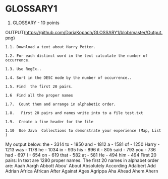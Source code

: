 # GLOSSARY1
1. GLOSSARY - 10 points

OUTPUT(https://github.com/DariaKopach/GLOSSARY1/blob/master/Output.png)



    1.1. Download a text about Harry Potter.

    1.2. For each distinct word in the text calculate the number of occurrence.

    1.3. Use RegEx..

    1.4. Sort in the DESC mode by the number of occurrence..

    1.5. Find  the first 20 pairs.

    1.6  Find all the proper names

    1.7.  Count them and arrange in alphabetic order.

    1.8.   First 20 pairs and names write into to a file test.txt

    1.9.  Create a fine header for the file

    1.10  Use Java  Collections to demonstrate your experience (Map, List )
    
My output below:
the - 3314 
to - 1850 
and - 1812 
a - 1581 
of - 1250 
Harry - 1213 
was - 1178 
he - 1034 
in - 935 
his - 896 
it - 805 
said - 793 
you - 736 
had - 697 
I - 654 
on - 619 
that - 582 
at - 581 
He - 494 
him - 494 
First 20 pairs: 
In text are 1280 proper names. 
The first 20 names in alphabet order are: 
Aaah 
Aargh 
Abbott 
Abou'
About 
Absolutely 
According 
Adalbert 
Add 
Adrian 
Africa 
African 
After 
Against 
Ages 
Agrippa 
Aha 
Ahead 
Ahem 
Ahern
